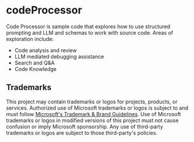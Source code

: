 # codeProcessor

Code Processor is sample code that explores how to use structured prompting and LLM and schemas to work with source code. Areas of exploration include:

- Code analysis and review
- LLM mediated debugging assistance
- Search and Q&A
- Code Knowledge

## Trademarks

This project may contain trademarks or logos for projects, products, or services. Authorized use of Microsoft
trademarks or logos is subject to and must follow
[Microsoft's Trademark & Brand Guidelines](https://www.microsoft.com/en-us/legal/intellectualproperty/trademarks/usage/general).
Use of Microsoft trademarks or logos in modified versions of this project must not cause confusion or imply Microsoft sponsorship.
Any use of third-party trademarks or logos are subject to those third-party's policies.

